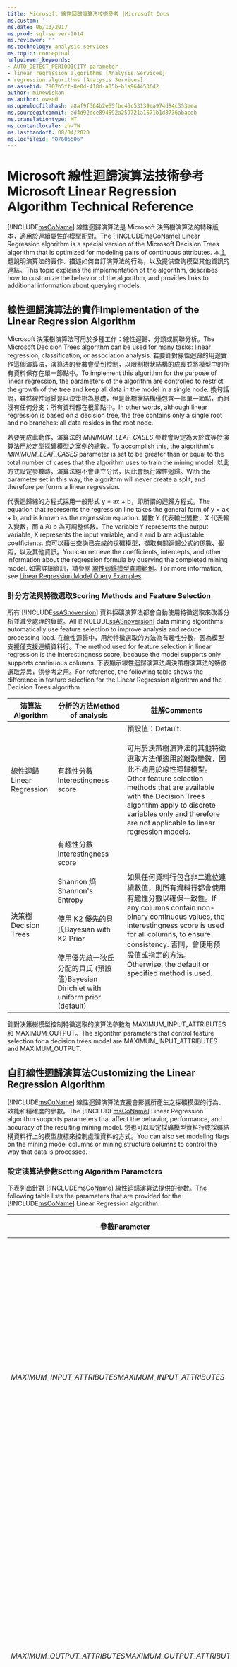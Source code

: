 ```yaml
---
title: Microsoft 線性回歸演算法技術參考 |Microsoft Docs
ms.custom: ''
ms.date: 06/13/2017
ms.prod: sql-server-2014
ms.reviewer: ''
ms.technology: analysis-services
ms.topic: conceptual
helpviewer_keywords:
- AUTO_DETECT_PERIODICITY parameter
- linear regression algorithms [Analysis Services]
- regression algorithms [Analysis Services]
ms.assetid: 7807b5ff-8e0d-418d-a05b-b1a9644536d2
author: minewiskan
ms.author: owend
ms.openlocfilehash: a8af9f364b2e65fbc43c53139ea974d84c353eea
ms.sourcegitcommit: ad4d92dce894592a259721a1571b1d8736abacdb
ms.translationtype: MT
ms.contentlocale: zh-TW
ms.lasthandoff: 08/04/2020
ms.locfileid: "87606506"
---
```

# <a name="microsoft-linear-regression-algorithm-technical-reference"></a><span data-ttu-id="f7d2e-102">Microsoft 線性迴歸演算法技術參考</span><span class="sxs-lookup"><span data-stu-id="f7d2e-102">Microsoft Linear Regression Algorithm Technical Reference</span></span>
  <span data-ttu-id="f7d2e-103">[!INCLUDE[msCoName](../../includes/msconame-md.md)] 線性迴歸演算法是 Microsoft 決策樹演算法的特殊版本，適用於連續屬性的模型配對。</span><span class="sxs-lookup"><span data-stu-id="f7d2e-103">The [!INCLUDE[msCoName](../../includes/msconame-md.md)] Linear Regression algorithm is a special version of the Microsoft Decision Trees algorithm that is optimized for modeling pairs of continuous attributes.</span></span> <span data-ttu-id="f7d2e-104">本主題說明演算法的實作、描述如何自訂演算法的行為，以及提供查詢模型其他資訊的連結。</span><span class="sxs-lookup"><span data-stu-id="f7d2e-104">This topic explains the implementation of the algorithm, describes how to customize the behavior of the algorithm, and provides links to additional information about querying models.</span></span>  
  
## <a name="implementation-of-the-linear-regression-algorithm"></a><span data-ttu-id="f7d2e-105">線性迴歸演算法的實作</span><span class="sxs-lookup"><span data-stu-id="f7d2e-105">Implementation of the Linear Regression Algorithm</span></span>  
 <span data-ttu-id="f7d2e-106">Microsoft 決策樹演算法可用於多種工作：線性迴歸、分類或關聯分析。</span><span class="sxs-lookup"><span data-stu-id="f7d2e-106">The Microsoft Decision Trees algorithm can be used for many tasks: linear regression, classification, or association analysis.</span></span> <span data-ttu-id="f7d2e-107">若要針對線性迴歸的用途實作這個演算法，演算法的參數會受到控制，以限制樹狀結構的成長並將模型中的所有資料保存在單一節點中。</span><span class="sxs-lookup"><span data-stu-id="f7d2e-107">To implement this algorithm for the purpose of linear regression, the parameters of the algorithm are controlled to restrict the growth of the tree and keep all data in the model in a single node.</span></span> <span data-ttu-id="f7d2e-108">換句話說，雖然線性迴歸是以決策樹為基礎，但是此樹狀結構僅包含一個單一節點，而且沒有任何分支：所有資料都在根節點中。</span><span class="sxs-lookup"><span data-stu-id="f7d2e-108">In other words, although linear regression is based on a decision tree, the tree contains only a single root and no branches: all data resides in the root node.</span></span>  
  
 <span data-ttu-id="f7d2e-109">若要完成此動作，演算法的 *MINIMUM_LEAF_CASES* 參數會設定為大於或等於演算法用於定型採礦模型之案例的總數。</span><span class="sxs-lookup"><span data-stu-id="f7d2e-109">To accomplish this, the algorithm's *MINIMUM_LEAF_CASES* parameter is set to be greater than or equal to the total number of cases that the algorithm uses to train the mining model.</span></span> <span data-ttu-id="f7d2e-110">以此方式設定參數時，演算法絕不會建立分岔，因此會執行線性迴歸。</span><span class="sxs-lookup"><span data-stu-id="f7d2e-110">With the parameter set in this way, the algorithm will never create a split, and therefore performs a linear regression.</span></span>  
  
 <span data-ttu-id="f7d2e-111">代表迴歸線的方程式採用一般形式 y = ax + b，即所謂的迴歸方程式。</span><span class="sxs-lookup"><span data-stu-id="f7d2e-111">The equation that represents the regression line takes the general form of y = ax + b, and is known as the regression equation.</span></span> <span data-ttu-id="f7d2e-112">變數 Y 代表輸出變數，X 代表輸入變數，而 a 和 b 為可調整係數。</span><span class="sxs-lookup"><span data-stu-id="f7d2e-112">The variable Y represents the output variable, X represents the input variable, and a and b are adjustable coefficients.</span></span> <span data-ttu-id="f7d2e-113">您可以藉由查詢已完成的採礦模型，擷取有關迴歸公式的係數、截距，以及其他資訊。</span><span class="sxs-lookup"><span data-stu-id="f7d2e-113">You can retrieve the coefficients, intercepts, and other information about the regression formula by querying the completed mining model.</span></span> <span data-ttu-id="f7d2e-114">如需詳細資訊，請參閱 [線性迴歸模型查詢範例](linear-regression-model-query-examples.md)。</span><span class="sxs-lookup"><span data-stu-id="f7d2e-114">For more information, see [Linear Regression Model Query Examples](linear-regression-model-query-examples.md).</span></span>  
  
### <a name="scoring-methods-and-feature-selection"></a><span data-ttu-id="f7d2e-115">計分方法與特徵選取</span><span class="sxs-lookup"><span data-stu-id="f7d2e-115">Scoring Methods and Feature Selection</span></span>  
 <span data-ttu-id="f7d2e-116">所有 [!INCLUDE[ssASnoversion](../../includes/ssasnoversion-md.md)] 資料採礦演算法都會自動使用特徵選取來改善分析並減少處理的負載。</span><span class="sxs-lookup"><span data-stu-id="f7d2e-116">All [!INCLUDE[ssASnoversion](../../includes/ssasnoversion-md.md)] data mining algorithms automatically use feature selection to improve analysis and reduce processing load.</span></span> <span data-ttu-id="f7d2e-117">在線性迴歸中，用於特徵選取的方法為有趣性分數，因為模型支援僅支援連續資料行。</span><span class="sxs-lookup"><span data-stu-id="f7d2e-117">The method used for feature selection in linear regression is the interestingness score, because the model supports only supports continuous columns.</span></span> <span data-ttu-id="f7d2e-118">下表顯示線性迴歸演算法與決策樹演算法的特徵選取差異，供參考之用。</span><span class="sxs-lookup"><span data-stu-id="f7d2e-118">For reference, the following table shows the difference in feature selection for the Linear Regression algorithm and the Decision Trees algorithm.</span></span>  
  
|<span data-ttu-id="f7d2e-119">演算法</span><span class="sxs-lookup"><span data-stu-id="f7d2e-119">Algorithm</span></span>|<span data-ttu-id="f7d2e-120">分析的方法</span><span class="sxs-lookup"><span data-stu-id="f7d2e-120">Method of analysis</span></span>|<span data-ttu-id="f7d2e-121">註解</span><span class="sxs-lookup"><span data-stu-id="f7d2e-121">Comments</span></span>|  
|---------------|------------------------|--------------|  
|<span data-ttu-id="f7d2e-122">線性迴歸</span><span class="sxs-lookup"><span data-stu-id="f7d2e-122">Linear Regression</span></span>|<span data-ttu-id="f7d2e-123">有趣性分數</span><span class="sxs-lookup"><span data-stu-id="f7d2e-123">Interestingness score</span></span>|<span data-ttu-id="f7d2e-124">預設值：</span><span class="sxs-lookup"><span data-stu-id="f7d2e-124">Default.</span></span><br /><br /> <span data-ttu-id="f7d2e-125">可用於決策樹演算法的其他特徵選取方法僅適用於離散變數，因此不適用於線性迴歸模型。</span><span class="sxs-lookup"><span data-stu-id="f7d2e-125">Other feature selection methods that are available with the Decision Trees algorithm apply to discrete variables only and therefore are not applicable to linear regression models.</span></span>|  
|<span data-ttu-id="f7d2e-126">決策樹</span><span class="sxs-lookup"><span data-stu-id="f7d2e-126">Decision Trees</span></span>|<span data-ttu-id="f7d2e-127">有趣性分數</span><span class="sxs-lookup"><span data-stu-id="f7d2e-127">Interestingness score</span></span><br /><br /> <span data-ttu-id="f7d2e-128">Shannon 熵</span><span class="sxs-lookup"><span data-stu-id="f7d2e-128">Shannon's Entropy</span></span><br /><br /> <span data-ttu-id="f7d2e-129">使用 K2 優先的貝氏</span><span class="sxs-lookup"><span data-stu-id="f7d2e-129">Bayesian with K2 Prior</span></span><br /><br /> <span data-ttu-id="f7d2e-130">使用優先統一狄氏分配的貝氏 (預設值)</span><span class="sxs-lookup"><span data-stu-id="f7d2e-130">Bayesian Dirichlet with uniform prior (default)</span></span>|<span data-ttu-id="f7d2e-131">如果任何資料行包含非二進位連續數值，則所有資料行都會使用有趣性分數以確保一致性。</span><span class="sxs-lookup"><span data-stu-id="f7d2e-131">If any columns contain non-binary continuous values, the interestingness score is used for all columns, to ensure consistency.</span></span> <span data-ttu-id="f7d2e-132">否則，會使用預設值或指定的方法。</span><span class="sxs-lookup"><span data-stu-id="f7d2e-132">Otherwise, the default or specified method is used.</span></span>|  
  
 <span data-ttu-id="f7d2e-133">針對決策樹模型控制特徵選取的演算法參數為 MAXIMUM_INPUT_ATTRIBUTES 和 MAXIMUM_OUTPUT。</span><span class="sxs-lookup"><span data-stu-id="f7d2e-133">The algorithm parameters that control feature selection for a decision trees model are MAXIMUM_INPUT_ATTRIBUTES and MAXIMUM_OUTPUT.</span></span>  
  
## <a name="customizing-the-linear-regression-algorithm"></a><span data-ttu-id="f7d2e-134">自訂線性迴歸演算法</span><span class="sxs-lookup"><span data-stu-id="f7d2e-134">Customizing the Linear Regression Algorithm</span></span>  
 <span data-ttu-id="f7d2e-135">[!INCLUDE[msCoName](../../includes/msconame-md.md)] 線性迴歸演算法支援會影響所產生之採礦模型的行為、效能和精確度的參數。</span><span class="sxs-lookup"><span data-stu-id="f7d2e-135">The [!INCLUDE[msCoName](../../includes/msconame-md.md)] Linear Regression algorithm supports parameters that affect the behavior, performance, and accuracy of the resulting mining model.</span></span> <span data-ttu-id="f7d2e-136">您也可以設定採礦模型資料行或採礦結構資料行上的模型旗標來控制處理資料的方式。</span><span class="sxs-lookup"><span data-stu-id="f7d2e-136">You can also set modeling flags on the mining model columns or mining structure columns to control the way that data is processed.</span></span>  
  
### <a name="setting-algorithm-parameters"></a><span data-ttu-id="f7d2e-137">設定演算法參數</span><span class="sxs-lookup"><span data-stu-id="f7d2e-137">Setting Algorithm Parameters</span></span>  
 <span data-ttu-id="f7d2e-138">下表列出針對 [!INCLUDE[msCoName](../../includes/msconame-md.md)] 線性迴歸演算法提供的參數。</span><span class="sxs-lookup"><span data-stu-id="f7d2e-138">The following table lists the parameters that are provided for the [!INCLUDE[msCoName](../../includes/msconame-md.md)] Linear Regression algorithm.</span></span>  
  
|<span data-ttu-id="f7d2e-139">參數</span><span class="sxs-lookup"><span data-stu-id="f7d2e-139">Parameter</span></span>|<span data-ttu-id="f7d2e-140">描述</span><span class="sxs-lookup"><span data-stu-id="f7d2e-140">Description</span></span>|  
|---------------|-----------------|  
|<span data-ttu-id="f7d2e-141">*MAXIMUM_INPUT_ATTRIBUTES*</span><span class="sxs-lookup"><span data-stu-id="f7d2e-141">*MAXIMUM_INPUT_ATTRIBUTES*</span></span>|<span data-ttu-id="f7d2e-142">定義演算法在叫用特徵選取之前，可以處理的輸入屬性數目。</span><span class="sxs-lookup"><span data-stu-id="f7d2e-142">Defines the number of input attributes that the algorithm can handle before it invokes feature selection.</span></span> <span data-ttu-id="f7d2e-143">將此值設定為 0 可關閉特徵選取。</span><span class="sxs-lookup"><span data-stu-id="f7d2e-143">Set this value to 0 to turn off feature selection.</span></span><br /><br /> <span data-ttu-id="f7d2e-144">預設值為 255。</span><span class="sxs-lookup"><span data-stu-id="f7d2e-144">The default is 255.</span></span>|  
|<span data-ttu-id="f7d2e-145">*MAXIMUM_OUTPUT_ATTRIBUTES*</span><span class="sxs-lookup"><span data-stu-id="f7d2e-145">*MAXIMUM_OUTPUT_ATTRIBUTES*</span></span>|<span data-ttu-id="f7d2e-146">定義演算法在叫用特徵選取之前，可以處理的輸出屬性數目。</span><span class="sxs-lookup"><span data-stu-id="f7d2e-146">Defines the number of output attributes that the algorithm can handle before it invokes feature selection.</span></span> <span data-ttu-id="f7d2e-147">將此值設定為 0 可關閉特徵選取。</span><span class="sxs-lookup"><span data-stu-id="f7d2e-147">Set this value to 0 to turn off feature selection.</span></span><br /><br /> <span data-ttu-id="f7d2e-148">預設值為 255。</span><span class="sxs-lookup"><span data-stu-id="f7d2e-148">The default is 255.</span></span>|  
|<span data-ttu-id="f7d2e-149">*FORCE_REGRESSOR*</span><span class="sxs-lookup"><span data-stu-id="f7d2e-149">*FORCE_REGRESSOR*</span></span>|<span data-ttu-id="f7d2e-150">強制演算法使用指定的資料行作為迴歸輸入變數，不考慮演算法計算出來之資料行的重要性。</span><span class="sxs-lookup"><span data-stu-id="f7d2e-150">Forces the algorithm to use the indicated columns as regressors, regardless of the importance of the columns as calculated by the algorithm.</span></span>|  
  
### <a name="modeling-flags"></a><span data-ttu-id="f7d2e-151">模型旗標</span><span class="sxs-lookup"><span data-stu-id="f7d2e-151">Modeling Flags</span></span>  
 <span data-ttu-id="f7d2e-152">[!INCLUDE[msCoName](../../includes/msconame-md.md)] 線性迴歸演算法支援下列模型旗標。</span><span class="sxs-lookup"><span data-stu-id="f7d2e-152">The [!INCLUDE[msCoName](../../includes/msconame-md.md)] Linear Regression algorithm supports the following modeling flags.</span></span> <span data-ttu-id="f7d2e-153">當您建立採礦結構或採礦模型時，您會定義模型旗標來指定分析期間要如何處理每個資料行中的值。</span><span class="sxs-lookup"><span data-stu-id="f7d2e-153">When you create the mining structure or mining model, you define modeling flags to specify how values in each column are handled during analysis.</span></span> <span data-ttu-id="f7d2e-154">如需詳細資訊，請參閱[模型旗標 &#40;資料採礦&#41;](modeling-flags-data-mining.md)。</span><span class="sxs-lookup"><span data-stu-id="f7d2e-154">For more information, see [Modeling Flags &#40;Data Mining&#41;](modeling-flags-data-mining.md).</span></span>  
  
|<span data-ttu-id="f7d2e-155">模型旗標</span><span class="sxs-lookup"><span data-stu-id="f7d2e-155">Modeling Flag</span></span>|<span data-ttu-id="f7d2e-156">描述</span><span class="sxs-lookup"><span data-stu-id="f7d2e-156">Description</span></span>|  
|-------------------|-----------------|  
|<span data-ttu-id="f7d2e-157">NOT NULL</span><span class="sxs-lookup"><span data-stu-id="f7d2e-157">NOT NULL</span></span>|<span data-ttu-id="f7d2e-158">表示資料行不能包含 Null 值。</span><span class="sxs-lookup"><span data-stu-id="f7d2e-158">Indicates that the column cannot contain a null.</span></span> <span data-ttu-id="f7d2e-159">如果 Analysis Services 在模型定型期間遇到 Null 值，將會產生錯誤。</span><span class="sxs-lookup"><span data-stu-id="f7d2e-159">An error will result if Analysis Services encounters a null during model training.</span></span><br /><br /> <span data-ttu-id="f7d2e-160">適用於採礦結構資料行。</span><span class="sxs-lookup"><span data-stu-id="f7d2e-160">Applies to mining structure columns.</span></span>|  
|<span data-ttu-id="f7d2e-161">REGRESSOR</span><span class="sxs-lookup"><span data-stu-id="f7d2e-161">REGRESSOR</span></span>|<span data-ttu-id="f7d2e-162">表示資料行包含分析時應視為潛在獨立變數的連續數值。</span><span class="sxs-lookup"><span data-stu-id="f7d2e-162">Indicates that the column contains continuous numeric values that should be treated as potential independent variables during analysis.</span></span><br /><br /> <span data-ttu-id="f7d2e-163">注意：為資料行加上旗標做為迴歸輸入變數無法確保將該資料行當做最終模型中的迴歸輸入變數使用。</span><span class="sxs-lookup"><span data-stu-id="f7d2e-163">Note: Flagging a column as a regressor does not ensure that the column will be used as a regressor in the final model.</span></span><br /><br /> <span data-ttu-id="f7d2e-164">適用於採礦模型資料行。</span><span class="sxs-lookup"><span data-stu-id="f7d2e-164">Applies to mining model columns.</span></span>|  
  
### <a name="regressors-in-linear-regression-models"></a><span data-ttu-id="f7d2e-165">線性迴歸模型中的迴歸輸入變數</span><span class="sxs-lookup"><span data-stu-id="f7d2e-165">Regressors in Linear Regression Models</span></span>  
 <span data-ttu-id="f7d2e-166">線性迴歸模型是以 [!INCLUDE[msCoName](../../includes/msconame-md.md)] 決策樹演算法為基礎。</span><span class="sxs-lookup"><span data-stu-id="f7d2e-166">Linear regression models are based on the [!INCLUDE[msCoName](../../includes/msconame-md.md)] Decision Trees algorithm.</span></span> <span data-ttu-id="f7d2e-167">不過，即使您不使用 [!INCLUDE[msCoName](../../includes/msconame-md.md)] 線性迴歸演算法，任何決策樹模型仍可能包含代表連續屬性迴歸的樹狀結構或節點。</span><span class="sxs-lookup"><span data-stu-id="f7d2e-167">However, even if you do not use the [!INCLUDE[msCoName](../../includes/msconame-md.md)] Linear Regression algorithm, any decision tree model can contain a tree or nodes that represent a regression on a continuous attribute.</span></span>  
  
 <span data-ttu-id="f7d2e-168">您不需要指定連續的資料行代表迴歸輸入變數。</span><span class="sxs-lookup"><span data-stu-id="f7d2e-168">You do not need to specify that a continuous column represents a regressor.</span></span> <span data-ttu-id="f7d2e-169">即使未在資料行上設定 REGRESSOR 旗標， [!INCLUDE[msCoName](../../includes/msconame-md.md)] 決策樹演算法也會將資料集分割成具備有意義之模式的區域。</span><span class="sxs-lookup"><span data-stu-id="f7d2e-169">The [!INCLUDE[msCoName](../../includes/msconame-md.md)] Decision Trees algorithm will partition the dataset into regions with meaningful patterns even if you do not set the REGRESSOR flag on the column.</span></span> <span data-ttu-id="f7d2e-170">其差異在於，當您設定模型旗標時，演算法會嘗試尋找表單 a \* C1 + b \* C2 + ... 的回歸方程式。以符合樹狀結構節點中的模式。</span><span class="sxs-lookup"><span data-stu-id="f7d2e-170">The difference is that when you set the modeling flag, the algorithm will try to find regression equations of the form a\*C1 + b\*C2 + ... to fit the patterns in the nodes of the tree.</span></span> <span data-ttu-id="f7d2e-171">之後會計算剩餘數的總和，如果差異過大，就會在樹狀結構中強制進行分割。</span><span class="sxs-lookup"><span data-stu-id="f7d2e-171">The sum of the residuals is calculated, and if the deviation is too great, a split is forced in the tree.</span></span>  
  
 <span data-ttu-id="f7d2e-172">例如，如果您使用 **Income** 做為屬性來預測客戶購買行為，且在資料行上設定 REGRESSOR 模型旗標，則演算法首先會使用標準迴歸公式來比對 **Income** 值。</span><span class="sxs-lookup"><span data-stu-id="f7d2e-172">For example, if you are predicting customer purchasing behavior using **Income** as an attribute, and set the REGRESSOR modeling flag on the column, the algorithm would first try to fit the **Income** values by using a standard regression formula.</span></span> <span data-ttu-id="f7d2e-173">如果差異過大，就會放棄迴歸公式，且根據其他的屬性分割樹狀結構。</span><span class="sxs-lookup"><span data-stu-id="f7d2e-173">If the deviation is too great, the regression formula is abandoned and the tree would be split on some other attribute.</span></span> <span data-ttu-id="f7d2e-174">在分割之後，決策樹演算法就會接著嘗試在每個分支中比對收入的迴歸輸入變數。</span><span class="sxs-lookup"><span data-stu-id="f7d2e-174">The decision tree algorithm would then try to fit a regressor for income in each of the branches after the split.</span></span>  
  
 <span data-ttu-id="f7d2e-175">您可以使用 FORCED_REGRESSOR 參數來確保演算法會使用特定的迴歸輸入變數。</span><span class="sxs-lookup"><span data-stu-id="f7d2e-175">You can use the FORCED_REGRESSOR parameter to guarantee that the algorithm will use a particular regressor.</span></span> <span data-ttu-id="f7d2e-176">這個參數可以搭配 Microsoft 決策樹演算法及 Microsoft 線性迴歸演算法使用。</span><span class="sxs-lookup"><span data-stu-id="f7d2e-176">This parameter can be used with the Microsoft Decision Trees and Microsoft Linear Regression algorithms.</span></span>  
  
## <a name="requirements"></a><span data-ttu-id="f7d2e-177">需求</span><span class="sxs-lookup"><span data-stu-id="f7d2e-177">Requirements</span></span>  
 <span data-ttu-id="f7d2e-178">線性迴歸模型必須包含索引鍵資料行、輸入資料行和至少一個可預測資料行。</span><span class="sxs-lookup"><span data-stu-id="f7d2e-178">A linear regression model must contain a key column, input columns, and at least one predictable column.</span></span>  
  
### <a name="input-and-predictable-columns"></a><span data-ttu-id="f7d2e-179">輸入和可預測資料行</span><span class="sxs-lookup"><span data-stu-id="f7d2e-179">Input and Predictable Columns</span></span>  
 <span data-ttu-id="f7d2e-180">[!INCLUDE[msCoName](../../includes/msconame-md.md)] 線性迴歸演算法支援下表所列的特定輸入資料行和可預測資料行。</span><span class="sxs-lookup"><span data-stu-id="f7d2e-180">The [!INCLUDE[msCoName](../../includes/msconame-md.md)] Linear Regression algorithm supports the specific input columns and predictable columns that are listed in the following table.</span></span> <span data-ttu-id="f7d2e-181">如需內容類型用於採礦模型時所代表意義的詳細資訊，請參閱[內容類型 &#40;資料採礦&#41;](content-types-data-mining.md)。</span><span class="sxs-lookup"><span data-stu-id="f7d2e-181">For more information about what the content types mean when used in a mining model, see [Content Types &#40;Data Mining&#41;](content-types-data-mining.md).</span></span>  
  
|<span data-ttu-id="f7d2e-182">資料行</span><span class="sxs-lookup"><span data-stu-id="f7d2e-182">Column</span></span>|<span data-ttu-id="f7d2e-183">內容類型</span><span class="sxs-lookup"><span data-stu-id="f7d2e-183">Content types</span></span>|  
|------------|-------------------|  
|<span data-ttu-id="f7d2e-184">輸入屬性</span><span class="sxs-lookup"><span data-stu-id="f7d2e-184">Input attribute</span></span>|<span data-ttu-id="f7d2e-185">Continuous、Cyclical、Key、Table 和 Ordered</span><span class="sxs-lookup"><span data-stu-id="f7d2e-185">Continuous, Cyclical, Key, Table, and Ordered</span></span>|  
|<span data-ttu-id="f7d2e-186">可預測屬性</span><span class="sxs-lookup"><span data-stu-id="f7d2e-186">Predictable attribute</span></span>|<span data-ttu-id="f7d2e-187">Continuous、Cyclical 和 Ordered</span><span class="sxs-lookup"><span data-stu-id="f7d2e-187">Continuous, Cyclical, and Ordered</span></span>|  
  
> [!NOTE]  
>  <span data-ttu-id="f7d2e-188">系統支援 `Cyclical` 和 `Ordered` 內容類型，但是演算法將它們視為離散值，因此不會執行特殊處理。</span><span class="sxs-lookup"><span data-stu-id="f7d2e-188">`Cyclical` and `Ordered` content types are supported, but the algorithm treats them as discrete values and does not perform special processing.</span></span>  
  
## <a name="see-also"></a><span data-ttu-id="f7d2e-189">另請參閱</span><span class="sxs-lookup"><span data-stu-id="f7d2e-189">See Also</span></span>  
 <span data-ttu-id="f7d2e-190">[Microsoft 線性回歸演算法](microsoft-linear-regression-algorithm.md) </span><span class="sxs-lookup"><span data-stu-id="f7d2e-190">[Microsoft Linear Regression Algorithm](microsoft-linear-regression-algorithm.md) </span></span>  
 <span data-ttu-id="f7d2e-191">[線性回歸模型查詢範例](linear-regression-model-query-examples.md) </span><span class="sxs-lookup"><span data-stu-id="f7d2e-191">[Linear Regression Model Query Examples](linear-regression-model-query-examples.md) </span></span>  
 [<span data-ttu-id="f7d2e-192">線性迴歸模型的採礦模型內容 &#40;Analysis Services - 資料採礦&#41;</span><span class="sxs-lookup"><span data-stu-id="f7d2e-192">Mining Model Content for Linear Regression Models &#40;Analysis Services - Data Mining&#41;</span></span>](mining-model-content-for-linear-regression-models-analysis-services-data-mining.md)  
  
  
